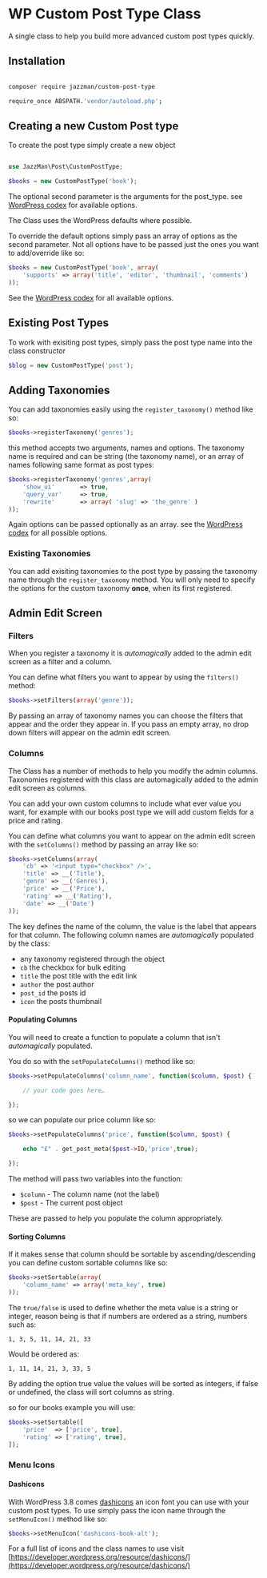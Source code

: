 # WP Custom Post Type Class

A single class to help you build more advanced custom post types quickly.

## Installation

```sh

composer require jazzman/custom-post-type

require_once ABSPATH.'vendor/autoload.php';

```

## Creating a new Custom Post type

To create the post type simply create a new object

```php

use JazzMan\Post\CustomPostType;

$books = new CustomPostType('book');
```

The optional second parameter is the arguments for the post_type.
see [WordPress codex](http://codex.wordpress.org/Function_Reference/register_post_type#Parameters) for available options.

The Class uses the WordPress defaults where possible.

To override the default options simply pass an array of options as the second parameter. Not all options have to be passed just the ones you want to add/override like so:

```php
$books = new CustomPostType('book', array(
	'supports' => array('title', 'editor', 'thumbnail', 'comments')
));
```

See the [WordPress codex](http://codex.wordpress.org/Function_Reference/register_post_type#Parameters) for all available options.

## Existing Post Types

To work with exisiting post types, simply pass the post type name into the class constructor

```php
$blog = new CustomPostType('post');
```

## Adding Taxonomies

You can add taxonomies easily using the `register_taxonomy()` method like so:

```php
$books->registerTaxonomy('genres');
```

this method accepts two arguments, names and options. The taxonomy name is required and can be string (the taxonomy name), or an array of names following same format as post types:

```php
$books->registerTaxonomy('genres',array(
	'show_ui'       => true,
	'query_var'     => true,
	'rewrite'       => array( 'slug' => 'the_genre' )
));
```

Again options can be passed optionally as an array. see the [WordPress codex](http://codex.wordpress.org/Function_Reference/register_taxonomy#Parameters) for all possible options.

### Existing Taxonomies

You can add exisiting taxonomies to the post type by passing the taxonomy name through the `register_taxonomy` method. You will only need to specify the options for the custom taxonomy **once**, when its first registered.

## Admin Edit Screen

### Filters

When you register a taxonomy it is *automagically* added to the admin edit screen as a filter and a column.

You can define what filters you want to appear by using the `filters()` method:

```php
$books->setFilters(array('genre'));
```

By passing an array of taxonomy names you can choose the filters that appear and the order they appear in. If you pass an empty array, no drop down filters will appear on the admin edit screen.

### Columns

The Class has a number of methods to help you modify the admin columns.
Taxonomies registered with this class are automagically added to the admin edit screen as columns.

You can add your own custom columns to include what ever value you want, for example with our books post type we will add custom fields for a price and rating.


You can define what columns you want to appear on the admin edit screen with the `setColumns()` method by passing an array like so:

```php
$books->setColumns(array(
	'cb' => '<input type="checkbox" />',
	'title' => __('Title'),
	'genre' => __('Genres'),
	'price' => __('Price'),
	'rating' => __('Rating'),
	'date' => __('Date')
));
```

The key defines the name of the column, the value is the label that appears for that column. The following column names are *automagically* populated by the class:

- any taxonomy registered through the object
- `cb` the checkbox for bulk editing
- `title` the post title with the edit link
- `author` the post author
- `post_id` the posts id
- `icon`  the posts thumbnail


#### Populating Columns

You will need to create a function to populate a column that isn't *automagically* populated.

You do so with the `setPopulateColumns()` method like so:

```php
$books->setPopulateColumns('column_name', function($column, $post) {

	// your code goes here…

});
```

so we can populate our price column like so:

```php
$books->setPopulateColumns('price', function($column, $post) {

	echo "£" . get_post_meta($post->ID,'price',true);

});
```

The method will pass two variables into the function:

* `$column` - The column name (not the label)
* `$post` - The current post object

These are passed to help you populate the column appropriately.

#### Sorting Columns

If it makes sense that column should be sortable by ascending/descending you can define custom sortable columns like so:

```php
$books->setSortable(array(
	'column_name' => array('meta_key', true)
));
```

The `true/false` is used to define whether the meta value is a string or integer,
reason being is that if numbers are ordered as a string, numbers such as:

	1, 3, 5, 11, 14, 21, 33

Would be ordered as:

	1, 11, 14, 21, 3, 33, 5

By adding the option true value the values will be sorted as integers, if false or undefined, the class will sort columns as string.

so for our books example you will use:

```php
$books->setSortable([
    'price'  => ['price', true],
    'rating' => ['rating', true],
]);
```

### Menu Icons

#### Dashicons

With WordPress 3.8 comes [dashicons](https://developer.wordpress.org/resource/dashicons/) an icon font you can use with your custom post types. To use simply pass the icon name through the `setMenuIcon()` method like so:

```php
$books->setMenuIcon('dashicons-book-alt');
```

For a full list of icons and the class names to use visit [https://developer.wordpress.org/resource/dashicons/](https://developer.wordpress.org/resource/dashicons/)